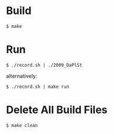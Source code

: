 # Build
```shell script
$ make
```

# Run
```shell script
$ ./record.sh | ./2009_DaPlSt
```
alternatively:
```shell script
$ ./record.sh | make run
```

# Delete All Build Files
```shell script
$ make clean
```